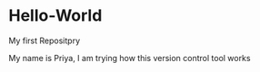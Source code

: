 # Hello-World
My first Repositpry 

My name is Priya, I am trying how this version control tool works
